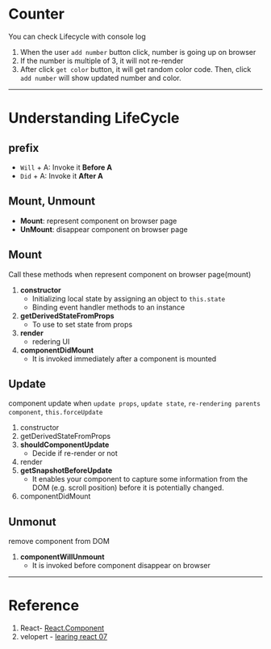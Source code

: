 # Counter
You can check Lifecycle with console log
1. When the user `add number` button click, number is going up on browser
2. If the number is multiple of 3, it will not re-render
3. After click `get color` button, it will get random color code. Then, click `add number` will show updated number and color.

---
# Understanding LifeCycle

## prefix
- `Will` + A: Invoke it **Before A**
- `Did` + A: Invoke it **After A**

## Mount, Unmount
- **Mount**: represent component on browser page
- **UnMount**: disappear component on browser page

## Mount
Call these methods when represent component on browser page(mount)

1. **constructor**
    - Initializing local state by assigning an object to `this.state`
    - Binding event handler methods to an instance
2. **getDerivedStateFromProps**
    - To use to set state from props
3. **render**
    - redering UI
4. **componentDidMount**
    - It is invoked immediately after a component is mounted

## Update
component update when `update props`, `update state`, `re-rendering parents component`, `this.forceUpdate`

1. constructor
2. getDerivedStateFromProps
3. **shouldComponentUpdate**
   - Decide if re-render or not
4. render
5. **getSnapshotBeforeUpdate**
   - It enables your component to capture some information from the DOM (e.g. scroll position) before it is potentially changed.
6. componentDidMount

## Unmonut
remove component from DOM

1. **componentWillUnmount**
   - It is invoked before component disappear on browser

---
# Reference

1. React- [React.Component](https://reactjs.org/docs/react-component.html#componentdidmount)
2. velopert - [learing react 07](https://github.com/velopert/learning-react)

